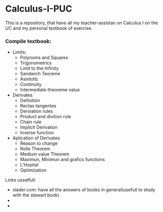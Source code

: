 # Calculus-I-PUC
This is a repository, that have all my teacher-assistan on Calculus I on the UC and my personal textbook of exercise.


### Compile textbook:

 - Limits:
    - Polynoms and Squares
    - Trigonometrics
    - Limit to the Infinity
    - Sandwich Teoreme
    - Asintotic
    - Continuity
    - Intermediate theoreme value
 - Derivates
    - Definition
    - Rectas tangentes
    - Derivation rules
     - Product and divition rule
     - Chain rule
     - Implicit Derivation
     - Inverse function
 - Aplication of Derivates
    - Reason to change
    - Rolle Theorem
    - Medium value Theorem
    - Maximun, Minimun and grafics functions
    - L'Hopital
    - Optimization


Links usselfull:

 - slader.com: have all the answers of books in general(usefull to study with the stewart book)
 - 
 - 
